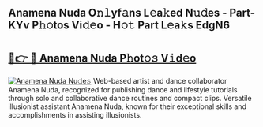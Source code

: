 ## Anamena Nuda O𝚗𝚕yf𝚊ns L𝚎a𝚔ed N𝚞𝚍es - Part-KYv P𝚑𝚘tos Vi𝚍𝚎o - H𝚘𝚝 Part L𝚎a𝚔s EdgN6

# <h2><a href="http://kfcpkc.oniu.top/?m=Anamena+Nuda">🔗👉 🔴 Anamena Nuda P𝚑ot𝚘𝚜 V𝚒d𝚎o</a></h2>

[![Anamena Nuda Nu𝚍e𝚜](https://i.imgur.com/0qMVB7G.gif)](http://kfcpkc.oniu.top/?m=Anamena+Nuda)
Web-based artist and dance collaborator Anamena Nuda, recognized for publishing dance and lifestyle tutorials through solo and collaborative dance routines and compact clips. Versatile illusionist assistant Anamena Nuda, known for their exceptional skills and accomplishments in assisting illusionists.  
